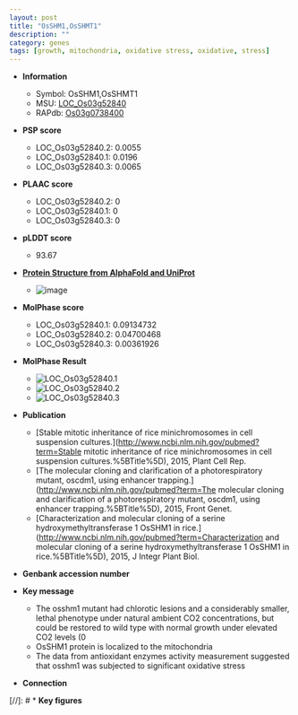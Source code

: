```yaml
---
layout: post
title: "OsSHM1,OsSHMT1"
description: ""
category: genes
tags: [growth, mitochondria, oxidative stress, oxidative, stress]
---
```


* **Information**  
    + Symbol: OsSHM1,OsSHMT1  
    + MSU: [LOC_Os03g52840](http://rice.plantbiology.msu.edu/cgi-bin/ORF_infopage.cgi?orf=LOC_Os03g52840)  
    + RAPdb: [Os03g0738400](http://rapdb.dna.affrc.go.jp/viewer/gbrowse_details/irgsp1?name=Os03g0738400)  

* **PSP score**  
    + LOC_Os03g52840.2: 0.0055 
    + LOC_Os03g52840.1: 0.0196 
    + LOC_Os03g52840.3: 0.0065 

* **PLAAC score**  
    + LOC_Os03g52840.2: 0 
    + LOC_Os03g52840.1: 0 
    + LOC_Os03g52840.3: 0 

* **pLDDT score**
    + 93.67

* **[Protein Structure from AlphaFold and UniProt](https://www.uniprot.org/uniprotkb/Q10D68/entry#structure)**
    + ![image](https://ricepsp.github.io/images/Q1/AF-Q10D68-F1.png)

* **MolPhase score**
    + LOC_Os03g52840.1: 0.09134732
    + LOC_Os03g52840.2: 0.04700468
    + LOC_Os03g52840.3: 0.00361926

* **MolPhase Result**
    + ![LOC_Os03g52840.1](https://304243504.github.io/Pictures/LOC_Os03g/LOC_Os03g52840.1.png)
    + ![LOC_Os03g52840.2](https://304243504.github.io/Pictures/LOC_Os03g/LOC_Os03g52840.2.png)
    + ![LOC_Os03g52840.3](https://304243504.github.io/Pictures/LOC_Os03g/LOC_Os03g52840.3.png)

* **Publication**  
    + [Stable mitotic inheritance of rice minichromosomes in cell suspension cultures.](http://www.ncbi.nlm.nih.gov/pubmed?term=Stable mitotic inheritance of rice minichromosomes in cell suspension cultures.%5BTitle%5D), 2015, Plant Cell Rep.
    + [The molecular cloning and clarification of a photorespiratory mutant, oscdm1, using enhancer trapping.](http://www.ncbi.nlm.nih.gov/pubmed?term=The molecular cloning and clarification of a photorespiratory mutant, oscdm1, using enhancer trapping.%5BTitle%5D), 2015, Front Genet.
    + [Characterization and molecular cloning of a serine hydroxymethyltransferase 1 OsSHM1 in rice.](http://www.ncbi.nlm.nih.gov/pubmed?term=Characterization and molecular cloning of a serine hydroxymethyltransferase 1 OsSHM1 in rice.%5BTitle%5D), 2015, J Integr Plant Biol.

* **Genbank accession number**  

* **Key message**  
    + The osshm1 mutant had chlorotic lesions and a considerably smaller, lethal phenotype under natural ambient CO2 concentrations, but could be restored to wild type with normal growth under elevated CO2 levels (0
    + OsSHM1 protein is localized to the mitochondria
    + The data from antioxidant enzymes activity measurement suggested that osshm1 was subjected to significant oxidative stress

* **Connection**  

[//]: # * **Key figures**  


